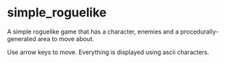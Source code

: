 # simple_roguelike
A simple roguelike game that has a character, enemies and a procedurally-generated area to move about.

Use arrow keys to move.
Everything is displayed using ascii characters.
